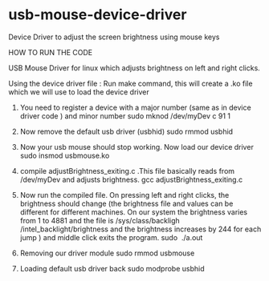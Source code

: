 # usb-mouse-device-driver
Device Driver to adjust the screen brightness using mouse keys

 HOW TO RUN THE CODE
 
USB Mouse Driver for linux which adjusts brightness on left and right clicks.

Using the device driver file :
    Run make command, this will create a .ko file which we will use to load the device driver

1. You need to register a device with a major number (same as in device driver code ) and minor number
    sudo mknod /dev/myDev c 91 1

2. Now remove the default usb driver (usbhid)
    sudo rmmod usbhid

3. Now your usb mouse should stop working. Now load our device driver
    sudo insmod usbmouse.ko

4. compile adjustBrightness_exiting.c .This file basically reads from /dev/myDev and adjusts brightness.
    gcc adjustBrightness_exiting.c

5. Now run the compiled file. On pressing left and right clicks, the brightness should change (the brightness file and values can be different for different machines. On our system the brightness varies from 1 to 4881 and the file is /sys/class/backligh /intel_backlight/brightness and the brightness increases by 244 for each jump ) and middle click exits the program.
    sudo​ ​ ./a.out

6. Removing our driver module
    sudo rmmod usbmouse

7. Loading default usb driver back
    sudo modprobe usbhid
